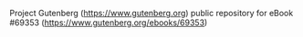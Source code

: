 Project Gutenberg (https://www.gutenberg.org) public repository for
eBook #69353 (https://www.gutenberg.org/ebooks/69353)
